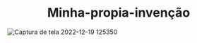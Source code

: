 <h1 align="center"> Minha-propia-invenção </h1>

![Captura de tela 2022-12-19 125350](https://user-images.githubusercontent.com/106599546/208470069-35309107-16e3-4ba2-afe3-56507f2be301.png)
